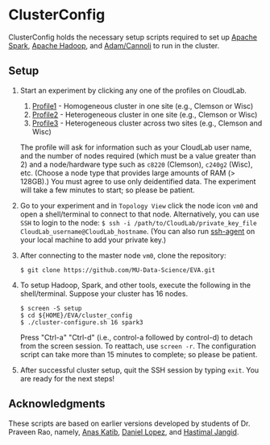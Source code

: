 # ClusterConfig

 ClusterConfig holds the necessary setup scripts required to set up
 [Apache Spark](https://spark.apache.org),
 [Apache Hadoop](https://hadoop.apache.org), and
 [Adam/Cannoli](http://bdgenomics.org/) to run in the cluster.

## Setup
1.  Start an experiment by clicking any one of the profiles on CloudLab.

    1. [Profile1](https://www.cloudlab.us/p/EVA-public/EVA-multi-node-profile/4) - Homogeneous cluster in one site (e.g., Clemson or Wisc)
    2. [Profile2](https://www.cloudlab.us/p/EVA-public/EVA-singlesite-lan-profile/1) - Heterogeneous cluster in one site (e.g., Clemson or Wisc)
    3. [Profile3](https://www.cloudlab.us/p/EVA-public/EVA-multisite-lan-profile/1) - Heterogeneous cluster across two sites (e.g., Clemson and Wisc)

    The profile will ask for information such as your CloudLab user name,
    and the number of nodes required (which must be a value greater than 2)
    and a node/hardware type such
    as `c8220` (Clemson), `c240g2` (Wisc), etc. (Choose a node type that
    provides large amounts of RAM (> 128GB).) You must agree to use only
    deidentified data. The experiment will take a few minutes to start;
    so please be patient.

2. Go to your experiment and in `Topology View` click the node icon
   `vm0` and open a shell/terminal to connect to that node.
   Alternatively, you can use `SSH` to login to the node: `$ ssh -i
   /path/to/CloudLab/private_key_file
   CloudLab_username@CloudLab_hostname`. (You can also run
   [ssh-agent](https://www.ssh.com/ssh/agent) on your local machine to
   add your private key.)
3. After connecting to the master node `vm0`, clone the repository:
   ```
   $ git clone https://github.com/MU-Data-Science/EVA.git
   ```

4. To setup Hadoop, Spark, and other tools, execute the following in the
   shell/terminal. Suppose your cluster has 16 nodes.
   ```
   $ screen -S setup
   $ cd ${HOME}/EVA/cluster_config
   $ ./cluster-configure.sh 16 spark3
   ```
   Press "Ctrl-a" "Ctrl-d" (i.e., control-a followed by control-d) to
   detach from the screen session. To reattach, use `screen -r`.
   The configuration script can take more than 15 minutes to complete;
   so please be patient.

5. After successful cluster setup, quit the SSH session by typing
   `exit`. You are ready for the next steps!

## Acknowledgments
 These scripts are based on earlier versions developed by students of
 Dr. Praveen Rao, namely, [Anas Katib](https://github.com/anask),
 [Daniel Lopez](https://github.com/debarron), and
 [Hastimal Jangid](https://github.com/hastimal).
